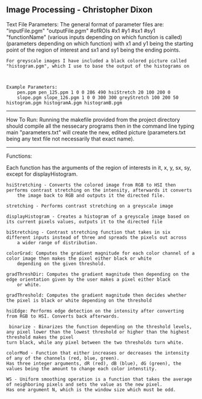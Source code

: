 Image Processing - Christopher Dixon
--------------------------------------------------------
Text File Parameters:
	The general format of parameter files are: "inputFile.pgm" "outputFile.pgm" #ofROIs #x1 #y1 #sx1 #sy1 "functionName" 
	(various inputs depending on which function is called) (parameters depending on which function) with x1 and y1 being the starting point
	of the region of interest and sx1 and sy1 being the ending points.
	
	For greyscale images I have included a black colored picture called "histogram.pgm", which I use to base the output of the histograms on
	
	
	
	Example Parameters:
		pen.ppm pen_125.ppm 1 0 0 286 490 hsiStretch 20 100 200 0
		slope.pgm slope_126.pgm 1 0 0 300 300 greyStretch 100 200 50 histogram.pgm histogramA.pgm histogramB.pgm
--------------------------------------------------------
How To Run:
	Running the makefile provided from the project directory should compile all the nessecary programs then in the command line typing main "parameters.txt" will create the new, edited picture
	(parameters.txt being any text file not necessarily that exact name).

--------------------------------------------------------
Functions:

  Each function has the arguments of the region of interests in it, x, y, sx, sy, except for displayHistogram.
	
	hsiStretching - Converts the colored image from RGB to HSI then performs contrast stretching on the intensity, afterwards it converts
		the image back to RGB and outputs it the directed file.
	
	stretching - Performs contrast stretching on a greyscale image
	
	displayHistogram - Creates a histogram of a greyscale image based on its current pixels values, outputs it to the directed file
	
	biStretching - Contrast stretching function that takes in six different inputs instead of three and spreads the pixels out across
		a wider range of distribution.
    
  	colorGrad: Computes the gradient magnitude for each color channel of a color image then makes the pixel either black or white 
		depending on the given threshold.
	
	gradThreshDir: Computes the gradient magnitude then depending on the edge orientation given by the user makes a pixel either black
		or white.
	
	gradThreshold: Computes the gradient magnitude then decides whether the pixel is black or white depending on the threshold
	
	hsiEdge: Performs edge detection on the intensity after converting from RGB to HSI. Converts back afterwards.
  
 	 binarize - Binarizes the function depending on the threshold levels, any pixel lower than the lowest threshold or higher than the highest threshold makes the pixel
	turn black, while any pixel between the two thresholds turn white.
	
	colorMod - Function that either increases or decreases the intensity of any of the channels (red, blue, green).
	Has three integer arguments, dR (red), dB (blue), dG (green), the values being the amount to change each color intenstity.
	
	WS - Uniform smoothing operation is a function that takes the average of neighboring pixels and sets the value as the new pixel. 
	Has one argument N, which is the window size which must be odd.
	
